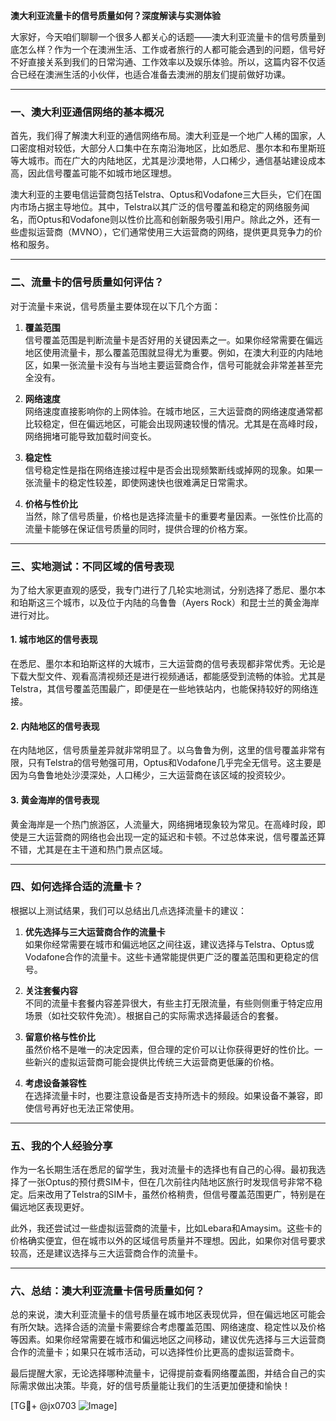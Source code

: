 **澳大利亚流量卡的信号质量如何？深度解读与实测体验**

大家好，今天咱们聊聊一个很多人都关心的话题——澳大利亚流量卡的信号质量到底怎么样？作为一个在澳洲生活、工作或者旅行的人都可能会遇到的问题，信号好不好直接关系到我们的日常沟通、工作效率以及娱乐体验。所以，这篇内容不仅适合已经在澳洲生活的小伙伴，也适合准备去澳洲的朋友们提前做好功课。

---

### **一、澳大利亚通信网络的基本概况**

首先，我们得了解澳大利亚的通信网络布局。澳大利亚是一个地广人稀的国家，人口密度相对较低，大部分人口集中在东南沿海地区，比如悉尼、墨尔本和布里斯班等大城市。而在广大的内陆地区，尤其是沙漠地带，人口稀少，通信基站建设成本高，因此信号覆盖可能不如城市地区理想。

澳大利亚的主要电信运营商包括Telstra、Optus和Vodafone三大巨头，它们在国内市场占据主导地位。其中，Telstra以其广泛的信号覆盖和稳定的网络服务闻名，而Optus和Vodafone则以性价比高和创新服务吸引用户。除此之外，还有一些虚拟运营商（MVNO），它们通常使用三大运营商的网络，提供更具竞争力的价格和服务。

---

### **二、流量卡的信号质量如何评估？**

对于流量卡来说，信号质量主要体现在以下几个方面：

1. **覆盖范围**  
   信号覆盖范围是判断流量卡是否好用的关键因素之一。如果你经常需要在偏远地区使用流量卡，那么覆盖范围就显得尤为重要。例如，在澳大利亚的内陆地区，如果一张流量卡没有与当地主要运营商合作，信号可能就会非常差甚至完全没有。

2. **网络速度**  
   网络速度直接影响你的上网体验。在城市地区，三大运营商的网络速度通常都比较稳定，但在偏远地区，可能会出现网速较慢的情况。尤其是在高峰时段，网络拥堵可能导致加载时间变长。

3. **稳定性**  
   信号稳定性是指在网络连接过程中是否会出现频繁断线或掉网的现象。如果一张流量卡的稳定性较差，即使网速快也很难满足日常需求。

4. **价格与性价比**  
   当然，除了信号质量，价格也是选择流量卡的重要考量因素。一张性价比高的流量卡能够在保证信号质量的同时，提供合理的价格方案。

---

### **三、实地测试：不同区域的信号表现**

为了给大家更直观的感受，我专门进行了几轮实地测试，分别选择了悉尼、墨尔本和珀斯这三个城市，以及位于内陆的乌鲁鲁（Ayers Rock）和昆士兰的黄金海岸进行对比。

#### **1. 城市地区的信号表现**
在悉尼、墨尔本和珀斯这样的大城市，三大运营商的信号表现都非常优秀。无论是下载大型文件、观看高清视频还是进行视频通话，都能感受到流畅的体验。尤其是Telstra，其信号覆盖范围最广，即便是在一些地铁站内，也能保持较好的网络连接。

#### **2. 内陆地区的信号表现**
在内陆地区，信号质量差异就非常明显了。以乌鲁鲁为例，这里的信号覆盖非常有限，只有Telstra的信号勉强可用，Optus和Vodafone几乎完全无信号。这主要是因为乌鲁鲁地处沙漠深处，人口稀少，三大运营商在该区域的投资较少。

#### **3. 黄金海岸的信号表现**
黄金海岸是一个热门旅游区，人流量大，网络拥堵现象较为常见。在高峰时段，即使是三大运营商的网络也会出现一定的延迟和卡顿。不过总体来说，信号覆盖还算不错，尤其是在主干道和热门景点区域。

---

### **四、如何选择合适的流量卡？**

根据以上测试结果，我们可以总结出几点选择流量卡的建议：

1. **优先选择与三大运营商合作的流量卡**  
   如果你经常需要在城市和偏远地区之间往返，建议选择与Telstra、Optus或Vodafone合作的流量卡。这些卡通常能提供更广泛的覆盖范围和更稳定的信号。

2. **关注套餐内容**  
   不同的流量卡套餐内容差异很大，有些主打无限流量，有些则侧重于特定应用场景（如社交软件免流）。根据自己的实际需求选择最适合的套餐。

3. **留意价格与性价比**  
   虽然价格不是唯一的决定因素，但合理的定价可以让你获得更好的性价比。一些新兴的虚拟运营商可能会提供比传统三大运营商更低廉的价格。

4. **考虑设备兼容性**  
   在选择流量卡时，也要注意设备是否支持所选卡的频段。如果设备不兼容，即使信号再好也无法正常使用。

---

### **五、我的个人经验分享**

作为一名长期生活在悉尼的留学生，我对流量卡的选择也有自己的心得。最初我选择了一张Optus的预付费SIM卡，但在几次前往内陆地区旅行时发现信号非常不稳定。后来改用了Telstra的SIM卡，虽然价格稍贵，但信号覆盖范围更广，特别是在偏远地区表现更好。

此外，我还尝试过一些虚拟运营商的流量卡，比如Lebara和Amaysim。这些卡的价格确实便宜，但在城市以外的区域信号质量并不理想。因此，如果你对信号要求较高，还是建议选择与三大运营商合作的流量卡。

---

### **六、总结：澳大利亚流量卡信号质量如何？**

总的来说，澳大利亚流量卡的信号质量在城市地区表现优异，但在偏远地区可能会有所欠缺。选择合适的流量卡需要综合考虑覆盖范围、网络速度、稳定性以及价格等因素。如果你经常需要在城市和偏远地区之间移动，建议优先选择与三大运营商合作的流量卡；如果只在城市活动，可以选择性价比更高的虚拟运营商卡。

最后提醒大家，无论选择哪种流量卡，记得提前查看网络覆盖图，并结合自己的实际需求做出决策。毕竟，好的信号质量能让我们的生活更加便捷和愉快！

[TG💪+ @jx0703 ![Image](https://github.com/user-attachments/assets/dbca1d08-cadb-493c-b0ec-ad6f7a83f270)]